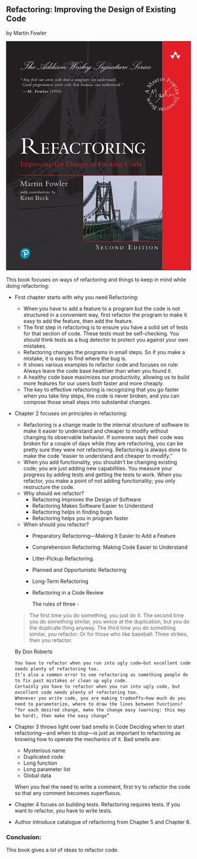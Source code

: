 ## Refactoring: Improving the Design of Existing Code
by Martin Fowler

![Refactoring: Improving the Design of Existing Code](refactoring.jpg)

This book focuses on ways of refactoring and things to keep in mind while doing refactoring:
* First chapter starts with why you need Refactoring: 
	* When you have to add a feature to a program but the code is not structured in a convenient way, first refactor the program to make it easy to add the feature, then add the feature.
	* The first step in refactoring is to ensure you have a solid set of tests for that section of code. These tests must be self-checking. You should think tests as a bug detector to protect you against your own mistakes. 
	* Refactoring changes the programs in small steps. So if you make a mistake, it is easy to find where the bug is.
	* It shows various examples to refactor code and focuses on rule: Always leave the code base healthier than when you found it.
	* A healthy code base maximizes our productivity, allowing us to build more features for our users both faster and more cheaply.
  * The key to effective refactoring is recognizing that you go faster when you take tiny steps, the code is never broken, and you can compose those small steps into substantial changes.

* Chapter 2 focuses on principles in refactoring:
  * Refactoring is a change made to the internal structure of software to make it easier to understand and cheaper to modify without changing its observable behavior. 
  If someone says their code was broken for a couple of days while they are refactoring, you can be pretty sure they were not refactoring. 
  Refactoring is always done to make the code “easier to understand and cheaper to modify.”
  * When you add functionality, you shouldn’t be changing existing code; you are just adding new capabilities. You measure your progress by adding tests and getting the tests to work.
  When you refactor, you make a point of not adding functionality; you only restructure the code.
  * Why should we refactor?
    * Refactoring Improves the Design of Software
    * Refactoring Makes Software Easier to Understand
    * Refactoring helps in finding bugs
    * Refactoring helps you in program faster
  * When should you refactor?
    * Preparatory Refactoring—Making It Easier to Add a Feature 
    * Comprehension Refactoring: Making Code Easier to Understand
    * Litter-Pickup Refactoring.
    * Planned and Opportunistic Refactoring
    * Long-Term Refactoring
    * Refactoring in a Code Review
    
      The rules of three - 
  > The first time you do something, you just do it. The second time you do something similar, you wince at the duplication, but you do the duplicate thing anyway. The third time you do something similar, you refactor. Or for those who like baseball: Three strikes, then you refactor.
  
  By Don Roberts
    
      You have to refactor when you run into ugly code—but excellent code needs plenty of refactoring too. 
      It’s also a common error to see refactoring as something people do to fix past mistakes or clean up ugly code. 
      Certainly you have to refactor when you run into ugly code, but excellent code needs plenty of refactoring too. 
      Whenever you write code, you are making tradeoffs—how much do you need to parameterize, where to draw the lines between functions?
      “for each desired change, make the change easy (warning: this may be hard), then make the easy change”

* Chapter 3 throws light over bad smells in Code
Deciding when to start refactoring—and when to stop—is just as important to refactoring as knowing how to operate the mechanics of it.
Bad smells are:
  * Mysterious name
  * Duplicated code
  * Long function
  * Long parameter list
  * Global data
  
  When you feel the need to write a comment, first try to refactor the code so that any comment becomes superfluous.

* Chapter 4 focues on building tests. Refactoring requires tests. If you want to refactor, you have to write tests.

* Author introduce catalogue of refactoring from Chapter 5 and Chapter 6. 

### Conclusion: 
This book gives a lot of ideas to refactor code.
